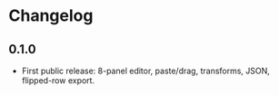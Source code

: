 # Changelog
## 0.1.0
- First public release: 8-panel editor, paste/drag, transforms, JSON, flipped-row export.
